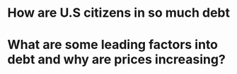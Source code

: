 # How are U.S citizens in so much debt

<h1> What are some leading factors into debt and why are prices increasing? </h1>

<link rel="stylesheet" href="styles.css">